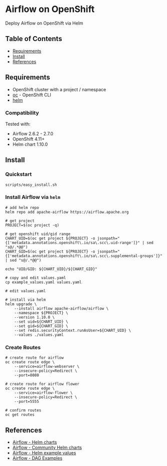 # Airflow on OpenShift

Deploy Airflow on OpenShift via Helm

## Table of Contents

* [Requirements](#requirements)
* [Install](#install)
* [References](#references)

## Requirements

* OpenShift cluster with a project / namespace
* [oc](https://mirror.openshift.com/pub/openshift-v4/clients/ocp/stable) - OpenShift CLI
* [helm](https://helm.sh/docs/intro/install)

### Compatibility

Tested with:

* Airflow 2.6.2 - 2.7.0
* OpenShift 4.11+
* Helm chart 1.10.0

## Install

### Quickstart

```
scripts/easy_install.sh
```

### Install Airflow via `helm`

```
# add helm repo
helm repo add apache-airflow https://airflow.apache.org

# get project
PROJECT=$(oc project -q)

# get openshift uid/gid range
CHART_UID=$(oc get project ${PROJECT} -o jsonpath="{['metadata.annotations.openshift\.io/sa\.scc\.uid-range']}" | sed "s@/.*@@")
CHART_GID=$(oc get project ${PROJECT} -o jsonpath="{['metadata.annotations.openshift\.io/sa\.scc\.supplemental-groups']}" | sed "s@/.*@@")

echo "UID/GID: ${CHART_UID}/${CHART_GID}"

# copy and edit values.yaml
cp example_values.yaml values.yaml

# edit values.yaml

# install via helm
helm upgrade \
    --install airflow apache-airflow/airflow \
    --namespace ${PROJECT} \
    --version 1.10.0 \
    --set uid=${CHART_UID} \
    --set gid=${CHART_GID} \
    --set redis.securityContext.runAsUser=${CHART_UID} \
    --values ./values.yaml
```

### Create Routes

```
# create route for airflow
oc create route edge \
    --service=airflow-webserver \
    --insecure-policy=Redirect \
    --port=8080

# create route for airflow flower
oc create route edge \
    --service=airflow-flower \
    --insecure-policy=Redirect \
    --port=5555

# confirm routes
oc get routes
```

## References

* [Airflow - Helm charts](https://airflow.apache.org/docs/helm-chart/stable/parameters-ref.html)
* [Airflow - Community Helm charts](https://github.com/airflow-helm/charts)
* [Airflow - Helm example values](https://github.com/airflow-helm/charts/blob/main/charts/airflow/sample-values-KubernetesExecutor.yaml)
* [Airflow - DAG Examples](https://github.com/apache/airflow.git)
